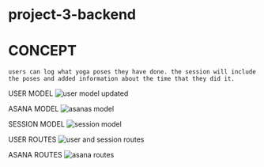 # project-3-backend

# CONCEPT
	users can log what yoga poses they have done. the session will include the poses and added information about the time that they did it.


USER MODEL 
![user model updated](https://imgur.com/Q2Iq9Pm.png)

ASANA MODEL
![asanas model](https://imgur.com/dXmS5hM.png)

SESSION MODEL
![session model](https://i.imgur.com/UGAxNax.png)

USER ROUTES
![user and session routes](https://imgur.com/CK2PWZj.png)

ASANA ROUTES
![asana routes](https://imgur.com/cU7zrGM.png)
